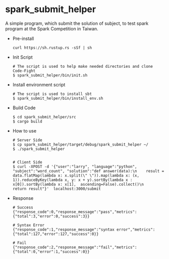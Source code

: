 # spark_submit_helper
A simple program, which submit the solution of subject, to test spark program at the Spark Competition in Taiwan.

* Pre-install
  ```
  curl https://sh.rustup.rs -sSf | sh
  ```
  
* Init Script
  ```
  # The script is used to help make needed directories and clone Code-Fight
  $ spark_submit_helper/bin/init.sh
  ```

* Install environment script
  ```
  # The script is used to install sbt
  $ spark_submit_helper/bin/install_env.sh
  ```

* Build Code
  ```
  $ cd spark_submit_helper/src
  $ cargo build
  ```
  
* How to use
  ```
  # Server Side
  $ cp spark_submit_helper/target/debug/spark_submit_helper ~/
  $ ./spark_submit_helper
  
  
  # Client Side
  $ curl -XPOST -d '{"user":"larry", "language":"python", "subject":"word_count", "solution":"def answer(data):\n    result = data.flatMap(lambda x: x.split(\" \")).map(lambda x: (x, 1)).reduceByKey(lambda x, y: x + y).sortBy(lambda x : x[0]).sortBy(lambda x: x[1],  ascending=False).collect()\n    return result"}'  localhost:3000/submit
  ```

* Response
  ```
  # Success
  {"response_code":0,"response_message":"pass","metrics":{"total":3,"error":0,"success":3}}
  
  # Syntax Error
  {"response_code":1,"response_message":"syntax error","metrics":{"total":127,"error":127,"success":0}}
  
  # Fail
  {"response_code":2,"response_message":"fail","metrics":{"total":0,"error":1,"success":0}}
  ```
